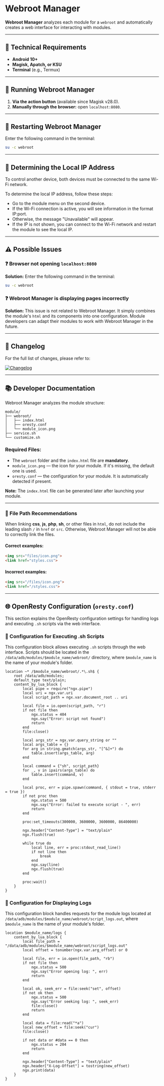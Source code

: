 # Webroot Manager

**Webroot Manager** analyzes each module for a `webroot` and automatically creates a web interface for interacting with modules.

---

## 🚀 Technical Requirements

- **Android 10+**
- **Magisk, Apatch, or KSU**
- **Terminal** (e.g., Termux)

---

## 🏁 Running Webroot Manager

1. **Via the action button** (available since Magisk v28.0).
2. **Manually through the browser:** open `localhost:8080`.

---

## 🔄 Restarting Webroot Manager

Enter the following command in the terminal:

```bash
su -c webroot
```

---

## 📍 Determining the Local IP Address

To control another device, both devices must be connected to the same Wi-Fi network.

To determine the local IP address, follow these steps:

- Go to the module menu on the second device.
- If the Wi-Fi connection is active, you will see information in the format IP:port.
- Otherwise, the message "Unavailable" will appear.
- If the IP is not shown, you can connect to the Wi-Fi network and restart the module to see the local IP.

---

## ⚠️ Possible Issues

### ❓ Browser not opening `localhost:8080`

**Solution:** Enter the following command in the terminal:
```bash
su -c webroot
```

### ❓ Webroot Manager is displaying pages incorrectly

**Solution:** This issue is not related to Webroot Manager. It simply combines the module's `html` and its components into one configuration. Module developers can adapt their modules to work with Webroot Manager in the future.

---

## 📜 Changelog

For the full list of changes, please refer to:

[![Changelog](https://img.shields.io/badge/📜-Changelog-blue)](changelog_en.md)

---

## 📚 Developer Documentation

Webroot Manager analyzes the module structure:

```
module/
├── webroot/
│   ├── index.html
│   ├── oresty.conf
│   └── module_icon.png
├── service.sh
└── customize.sh
```

### Required Files:
- The `webroot` folder and the `index.html` file are **mandatory**.
- `module_icon.png` — the icon for your module. If it's missing, the default one is used.
- `oresty.conf` — the configuration for your module. It is automatically detected if present.

**Note:** The `index.html` file can be generated later after launching your module.

---

### 📑 File Path Recommendations

When linking **css**, **js**, **php**, **sh**, or other files in `html`, do not include the leading slash `/` in `href` or `src`. Otherwise, Webroot Manager will not be able to correctly link the files.

#### Correct examples:
```html
<img src="files/icon.png">
<link href="styles.css">
```

#### Incorrect examples:
```html
<img src="/files/icon.png">
<link href="/styles.css">
```

---

## 🌐 OpenResty Configuration (`oresty.conf`)

This section explains the OpenResty configuration settings for handling logs and executing `.sh` scripts via the web interface.

### 📝 Configuration for Executing .sh Scripts

This configuration block allows executing `.sh` scripts through the web interface. Scripts should be located in the `/data/adb/modules/$module_name/webroot/` directory, where `$module_name` is the name of your module's folder.

```nginx
location ~* /$module_name/webroot/.*\.sh$ {
    root /data/adb/modules;
    default_type text/plain;
    content_by_lua_block {
        local pipe = require("ngx.pipe")
        local uri = ngx.var.uri
        local script_path = ngx.var.document_root .. uri

        local file = io.open(script_path, "r")
        if not file then
            ngx.status = 404
            ngx.say("Error: script not found")
            return
        end
        file:close()

        local args_str = ngx.var.query_string or ""
        local args_table = {}
        for arg in string.gmatch(args_str, "[^&]+") do
            table.insert(args_table, arg)
        end

        local command = {"sh", script_path}
        for _, v in ipairs(args_table) do
            table.insert(command, v)
        end

        local proc, err = pipe.spawn(command, { stdout = true, stderr = true })
        if not proc then
            ngx.status = 500
            ngx.say("Error: failed to execute script - ", err)
            return
        end

        proc:set_timeouts(300000, 3600000, 3600000, 86400000)

        ngx.header["Content-Type"] = "text/plain"
        ngx.flush(true)

        while true do
            local line, err = proc:stdout_read_line()
            if not line then
                break
            end
            ngx.say(line)
            ngx.flush(true)
        end

        proc:wait()
    }
}
```

### 📜 Configuration for Displaying Logs

This configuration block handles requests for the module logs located at `/data/adb/modules/$module_name/webroot/script_logs.out`, where `$module_name` is the name of your module's folder.

```nginx
location $module_name/logs {
    content_by_lua_block {
        local file_path = "/data/adb/modules/$module_name/webroot/script_logs.out"
        local offset = tonumber(ngx.var.arg_offset) or 0

        local file, err = io.open(file_path, "rb")
        if not file then
            ngx.status = 500
            ngx.say("Error opening log: ", err)
            return
        end

        local ok, seek_err = file:seek("set", offset)
        if not ok then
            ngx.status = 500
            ngx.say("Error seeking log: ", seek_err)
            file:close()
            return
        end

        local data = file:read("*a")
        local new_offset = file:seek("cur")
        file:close()

        if not data or #data == 0 then
            ngx.status = 204
            return
        end

        ngx.header["Content-Type"] = "text/plain"
        ngx.header["X-Log-Offset"] = tostring(new_offset)
        ngx.print(data)
    }
}
```
